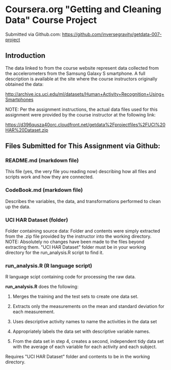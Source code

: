 Coursera.org "Getting and Cleaning Data" Course Project
=========================
Submitted via Github.com:  https://github.com/inversegravity/getdata-007-project

Introduction
-------------------------
The data linked to from the course website represent data collected from the accelerometers from the Samsung Galaxy S smartphone. A full description is available at the site where the course instructors originally obtained the data:

http://archive.ics.uci.edu/ml/datasets/Human+Activity+Recognition+Using+Smartphones

NOTE: Per the assignment instructions, the actual data files used for this assignment were provided by the course instructor at the following link:

https://d396qusza40orc.cloudfront.net/getdata%2Fprojectfiles%2FUCI%20HAR%20Dataset.zip 

Files Submitted for This Assignment via Github:
-------------------------
### README.md (markdown file)
This file (yes, the very file you reading now) describing how all files and scripts work and how they are connected.  

### CodeBook.md (markdown file)
Describes the variables, the data, and transformations performed to clean up the data. 

### UCI HAR Dataset (folder)
Folder containing source data:  Folder and contents were simply extracted from the .zip file provided by the instructor into the working directory.  NOTE: Absolutely no changes have been made to the files beyond extracting them. "UCI HAR Dataset" folder must be in your working directory for the run_analysis.R script to find it.

### run_analysis.R (R language script)
R language scipt containing code for processing the raw data.

**run_analysis.R** does the following:
    
1. Merges the training and the test sets to create one data set.
2. Extracts only the measurements on the mean and standard deviation for each measurement. 
3. Uses descriptive activity names to name the activities in the data set
4. Appropriately labels the data set with descriptive variable names. 
    
5. From the data set in step 4, creates a second, independent tidy data set with the average of each variable for each activity and each subject.
    
Requires "UCI HAR Dataset" folder and contents to be in the working directory.

